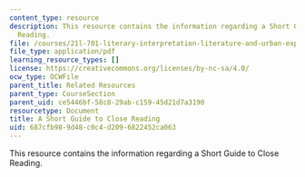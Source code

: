 ```yaml
---
content_type: resource
description: This resource contains the information regarding a Short Guide to Close
  Reading.
file: /courses/21l-701-literary-interpretation-literature-and-urban-experience-spring-2009/687cfb989d48c0c4d2096822452ca063_MIT21L701S09_Guid_Close.pdf
file_type: application/pdf
learning_resource_types: []
license: https://creativecommons.org/licenses/by-nc-sa/4.0/
ocw_type: OCWFile
parent_title: Related Resources
parent_type: CourseSection
parent_uid: ce5446bf-58c8-29ab-c159-45d21d7a3190
resourcetype: Document
title: A Short Guide to Close Reading
uid: 687cfb98-9d48-c0c4-d209-6822452ca063
---
```

This resource contains the information regarding a Short Guide to Close Reading.